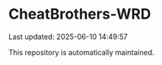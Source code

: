 # CheatBrothers-WRD

Last updated: 2025-06-10 14:49:57

This repository is automatically maintained.
